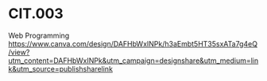 # CIT.003
 Web Programming
https://www.canva.com/design/DAFHbWxINPk/h3aEmbt5HT35sxATa7g4eQ/view?utm_content=DAFHbWxINPk&utm_campaign=designshare&utm_medium=link&utm_source=publishsharelink
